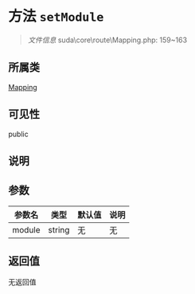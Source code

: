 # 方法 `setModule`

> *文件信息* suda\core\route\Mapping.php: 159~163

## 所属类 

[Mapping](../Mapping.md)

## 可见性

 public 

## 说明



## 参数


| 参数名 | 类型 | 默认值 | 说明 |
|--------|-----|-------|-------|
| module |  string | 无 | 无 |



## 返回值

无返回值
